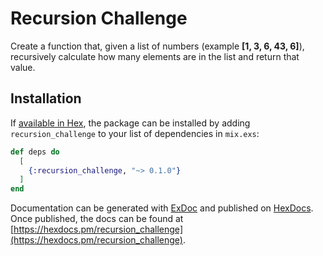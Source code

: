 # Recursion Challenge

Create a function that, given a list of numbers (example **[1, 3, 6, 43, 6]**),
recursively calculate how many elements are in the list and return that value.

## Installation

If [available in Hex](https://hex.pm/docs/publish), the package can be installed
by adding `recursion_challenge` to your list of dependencies in `mix.exs`:

```elixir
def deps do
  [
    {:recursion_challenge, "~> 0.1.0"}
  ]
end
```

Documentation can be generated with [ExDoc](https://github.com/elixir-lang/ex_doc)
and published on [HexDocs](https://hexdocs.pm). Once published, the docs can
be found at [https://hexdocs.pm/recursion_challenge](https://hexdocs.pm/recursion_challenge).


